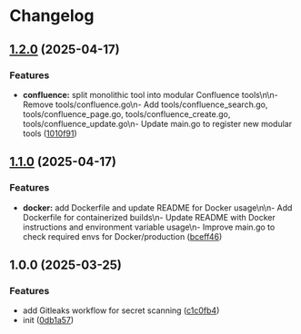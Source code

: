 # Changelog

## [1.2.0](https://github.com/nguyenvanduocit/confluence-mcp/compare/v1.1.0...v1.2.0) (2025-04-17)


### Features

* **confluence:** split monolithic tool into modular Confluence tools\n\n- Remove tools/confluence.go\n- Add tools/confluence_search.go, tools/confluence_page.go, tools/confluence_create.go, tools/confluence_update.go\n- Update main.go to register new modular tools ([1010f91](https://github.com/nguyenvanduocit/confluence-mcp/commit/1010f910949983d5d981917fbccb035fe966f4ed))

## [1.1.0](https://github.com/nguyenvanduocit/confluence-mcp/compare/v1.0.0...v1.1.0) (2025-04-17)


### Features

* **docker:** add Dockerfile and update README for Docker usage\n\n- Add Dockerfile for containerized builds\n- Update README with Docker instructions and environment variable usage\n- Improve main.go to check required envs for Docker/production ([bceff46](https://github.com/nguyenvanduocit/confluence-mcp/commit/bceff46e1c4b7a99e5f61ce15e299b9f6f3984b6))

## 1.0.0 (2025-03-25)


### Features

* add Gitleaks workflow for secret scanning ([c1c0fb4](https://github.com/nguyenvanduocit/confluence-mcp/commit/c1c0fb43b4c6b48ff6cf8a964ab956164a9ff7a0))
* init ([0db1a57](https://github.com/nguyenvanduocit/confluence-mcp/commit/0db1a575842a6426d18b1dc8d85de26ac7f9c187))
